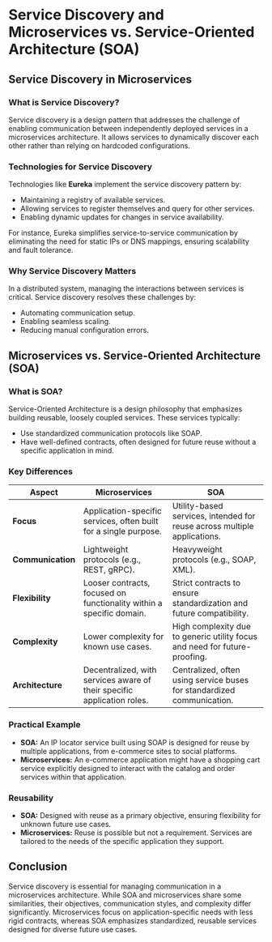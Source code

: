 # Service Discovery and Microservices vs. Service-Oriented Architecture (SOA)

## Service Discovery in Microservices

### What is Service Discovery?
Service discovery is a design pattern that addresses the challenge of enabling communication between independently deployed services in a microservices architecture. It allows services to dynamically discover each other rather than relying on hardcoded configurations.

### Technologies for Service Discovery
Technologies like **Eureka** implement the service discovery pattern by:
- Maintaining a registry of available services.
- Allowing services to register themselves and query for other services.
- Enabling dynamic updates for changes in service availability.

For instance, Eureka simplifies service-to-service communication by eliminating the need for static IPs or DNS mappings, ensuring scalability and fault tolerance.

### Why Service Discovery Matters
In a distributed system, managing the interactions between services is critical. Service discovery resolves these challenges by:
- Automating communication setup.
- Enabling seamless scaling.
- Reducing manual configuration errors.

## Microservices vs. Service-Oriented Architecture (SOA)

### What is SOA?
Service-Oriented Architecture is a design philosophy that emphasizes building reusable, loosely coupled services. These services typically:
- Use standardized communication protocols like SOAP.
- Have well-defined contracts, often designed for future reuse without a specific application in mind.

### Key Differences
| **Aspect**                  | **Microservices**                                                        | **SOA**                                                                          |
|-----------------------------|---------------------------------------------------------------------------|----------------------------------------------------------------------------------|
| **Focus**                  | Application-specific services, often built for a single purpose.         | Utility-based services, intended for reuse across multiple applications.         |
| **Communication**          | Lightweight protocols (e.g., REST, gRPC).                               | Heavyweight protocols (e.g., SOAP, XML).                                         |
| **Flexibility**            | Looser contracts, focused on functionality within a specific domain.     | Strict contracts to ensure standardization and future compatibility.             |
| **Complexity**             | Lower complexity for known use cases.                                   | High complexity due to generic utility focus and need for future-proofing.       |
| **Architecture**           | Decentralized, with services aware of their specific application roles.  | Centralized, often using service buses for standardized communication.           |

### Practical Example
- **SOA:** An IP locator service built using SOAP is designed for reuse by multiple applications, from e-commerce sites to social platforms.
- **Microservices:** An e-commerce application might have a shopping cart service explicitly designed to interact with the catalog and order services within that application.

### Reusability
- **SOA:** Designed with reuse as a primary objective, ensuring flexibility for unknown future use cases.
- **Microservices:** Reuse is possible but not a requirement. Services are tailored to the needs of the specific application they support.

## Conclusion
Service discovery is essential for managing communication in a microservices architecture. While SOA and microservices share some similarities, their objectives, communication styles, and complexity differ significantly. Microservices focus on application-specific needs with less rigid contracts, whereas SOA emphasizes standardized, reusable services designed for diverse future use cases.
